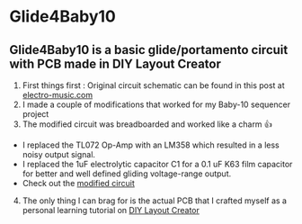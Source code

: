 # Glide4Baby10

## Glide4Baby10 is a basic glide/portamento circuit with PCB made in DIY Layout Creator

1. First things first : Original circuit schematic can be found in this post at [electro-music.com](https://electro-music.com/forum/viewtopic.php?highlight=glide+portamento&t=35379)
2. I made a couple of modifications that worked for my Baby-10 sequencer project
3. The modified circuit was breadboarded and worked like a charm  :thumbsup:
- I replaced the TL072 Op-Amp with an LM358 which resulted in a less noisy output signal.
- I replaced the 1uF electrolytic capacitor C1 for a 0.1 uF K63 film capacitor for better and well defined gliding voltage-range output.
- Check out the [modified circuit](https://github.com/gtsafos/Glide4Baby10/blob/main/glide_484_modified.jpg)
4. The only thing I can brag for is the actual PCB that I crafted myself as a personal learning tutorial on [DIY Layout Creator](https://github.com/bancika/diy-layout-creator)
